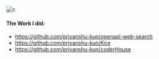 <img src="https://i.imgur.com/4oBsydr.png" alt="c"/>

<h4>The Work I did: </h4>

- https://github.com/priyanshu-kun/openapi-web-search
- https://github.com/priyanshu-kun/Kira
- https://github.com/priyanshu-kun/coderHouse
